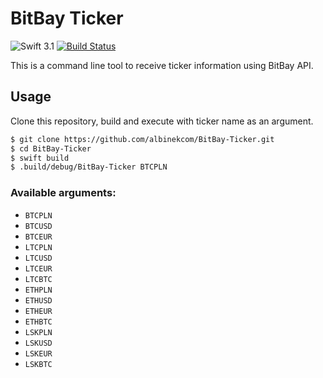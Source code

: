 # BitBay Ticker

![Swift 3.1](https://img.shields.io/badge/Swift-3.1-orange.svg)
[![Build Status](https://travis-ci.org/albinekcom/BitBay-Ticker.svg?branch=master)](https://travis-ci.org/albinekcom/BitBay-Ticker)

This is a command line tool to receive ticker information using BitBay API.


## Usage

Clone this repository, build and execute with ticker name as an argument.

```bash
$ git clone https://github.com/albinekcom/BitBay-Ticker.git
$ cd BitBay-Ticker
$ swift build
$ .build/debug/BitBay-Ticker BTCPLN
```

### Available arguments:

- `BTCPLN`
- `BTCUSD`
- `BTCEUR`
- `LTCPLN`
- `LTCUSD`
- `LTCEUR`
- `LTCBTC`
- `ETHPLN`
- `ETHUSD`
- `ETHEUR`
- `ETHBTC`
- `LSKPLN`
- `LSKUSD`
- `LSKEUR`
- `LSKBTC`
